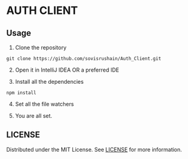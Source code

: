 # AUTH CLIENT


## Usage

1. Clone the repository

`git clone https://github.com/sovisrushain/Auth_Client.git`

2. Open it in IntelliJ IDEA OR a preferred IDE

3. Install all the dependencies

`npm install`

4. Set all the file watchers

5. You are all set.

## LICENSE

Distributed under the MIT License. See [LICENSE](LICENSE) for more information.